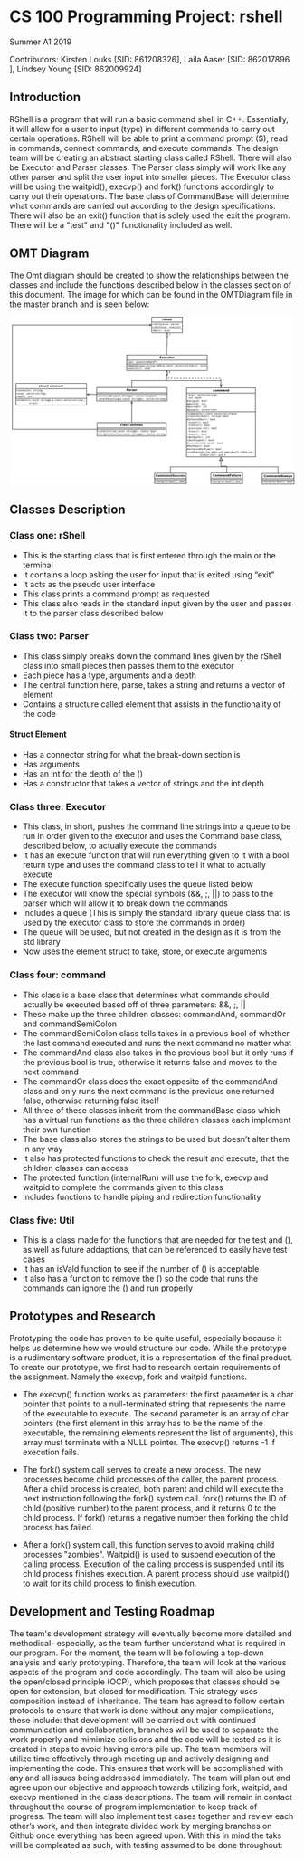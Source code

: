 # CS 100 Programming Project: rshell

Summer A1 2019

Contributors: Kirsten Louks [SID: 861208326], Laila Aaser [SID: 862017896 ], Lindsey Young [SID: 862009924]

## Introduction
RShell is a program that will run a basic command shell in C++. Essentially, it will allow for a user to input (type) in different commands to carry out certain operations. RShell will be able to print a command prompt ($), read in commands, connect commands, and execute commands. The design team will be creating an abstract starting class called RShell. There will also be Executor and Parser classes. The Parser class simply will work like any other parser and split the user input into smaller pieces. The Executor class will be using the waitpid(), execvp() and fork() functions accordingly to carry out their operations.  The base class of CommandBase will determine what commands are carried out according to the design specifications.  There will also be an exit() function that is solely used the exit the program.  There will be a "test" and "()" functionality included as well.

## OMT Diagram
The Omt diagram should be created to show the relationships between the classes and include the functions described below in the classes section of this document.  The image for which can be found in the OMTDiagram file in the master branch and is seen below:

![alt text](images/Asg_4.png)


## Classes Description
### Class one: rShell
* This is the starting class that is first entered through the main or the terminal
* It contains a loop asking the user for input that is exited using “exit”
* It acts as the pseudo user interface
* This class prints a command prompt as requested
* This class also reads in the standard input given by the user and passes it to the parser class described below
### Class two: Parser
* This class simply breaks down the command lines given by the rShell class into small pieces then passes them to the executor
* Each piece has a type, arguments and a depth 
* The central function here, parse, takes a string and returns a vector of element
* Contains a structure called element that assists in the functionality of the code
#### Struct Element
* Has a connector string for what the break-down section is
* Has arguments
* Has an int for the depth of the ()
* Has a constructor that takes a vector of strings and the int depth
### Class three: Executor
* This class, in short, pushes the command line strings into a queue to be run in order given to the executor and uses the Command base class, described below, to actually execute the commands
* It has an execute function that will run everything given to it with a bool return type and uses the command class to tell it what to actually execute 
* The execute function specifically uses the queue listed below 
* The executor will know the special symbols (&&, ;, ||) to pass to the parser which will allow it to break down the commands
* Includes a queue (This is simply the standard library queue class that is used by the executor class to store the commands in order)
* The queue will be used, but not created in the design as it is from the std library
* Now uses the element struct to take, store, or execute arguments
### Class four: command
* This class is a base class that determines what commands should actually be executed based off of three parameters: &&, ;, ||
* These make up the three children classes: commandAnd, commandOr and commandSemiColon
* The commandSemiColon class tells takes in a previous bool of whether the last command executed and runs the next command no matter what
* The commandAnd class also takes in the previous bool but it only runs if the previous bool is true, otherwise it returns false and moves to the next command
* The commandOr class does the exact opposite of the commandAnd class and only runs the next command is the previous one returned false, otherwise returning false itself
* All three of these classes inherit from the commandBase class which has a virtual run functions as the three children classes each implement their own function
* The base class also stores the strings to be used but doesn’t alter them in any way
* It also has protected functions to check the result and execute, that the children classes can access
* The protected function (internalRun) will use the fork, execvp and waitpid to complete the commands given to this class
* Includes functions to handle piping and redirection functionality 
### Class five: Util
* This is a class made for the functions that are needed for the test and (), as well as future addaptions, that can be referenced to easily have test cases
* It has an isVald function to see if the number of () is acceptable
* It also has a function to remove the () so the code that runs the commands can ignore the () and run properly


## Prototypes and Research
Prototyping the code has proven to be quite useful, especially because it helps us determine how we would structure our code. While the prototype is a rudimentary software product, it is a representation of the final product. To create our prototype, we first had to research certain requirements of the assignment. Namely the execvp, fork and waitpid functions. 
* The execvp() function works as parameters: the first parameter is a char pointer that points to a null-terminated string that represents the name of the executable to execute. The second parameter is an array of char pointers (the first element in this array has to be the name of the executable, the remaining elements represent the list of arguments), this array must terminate with a NULL pointer. The execvp() returns -1 if execution fails.

* The fork() system call serves to create a new process. The new processes become child processes of the caller, the parent process. After a child process is created,  both parent and child will execute the next instruction following the fork() system call. fork() returns the ID of child (positive number) to the parent process, and it returns 0 to the child process. If fork() returns a negative number then forking the child process has failed.

*  After a fork() system call, this function serves to avoid making child processes "zombies". Waitpid() is used to suspend execution of the calling process. Execution of the calling process is suspended until its child process finishes execution. A parent process should use waitpid() to wait for its child process to finish execution.


## Development and Testing Roadmap
The team's development strategy will eventually become more detailed and methodical- especially, as the team further understand what is required in our program. For the moment, the team will be following a top-down analysis and early prototyping. Therefore, the team will look at the various aspects of the program and code accordingly. The team will also be using the open/closed principle (OCP),  which proposes that classes should be open for  extension, but closed for modification. This strategy uses composition instead of inheritance. The team has agreed to follow certain protocols to ensure that work is done without any major complications, these include: that development will be carried out with continued communication and collaboration, branches will be used to separate the work properly and mimimize collisions and the code will be tested as it is created in steps to avoid having errors pile up. The team members will utilize time effectively through meeting up and actively designing and implementing the code. This ensures that work will be accomplished with any and all issues being addressed immediately. The team will plan out and agree upon our objective and approach towards utilizing fork, waitpid, and execvp mentioned in the class descriptions.  The team will remain in contact throughout the course of program implementation to keep track of progress.  The team will also implement test cases together and review each other’s work, and then integrate divided work by merging branches on Github once everything has been agreed upon.  With this in mind the taks will be compleated as such, with testing assumed to be done throughout:

